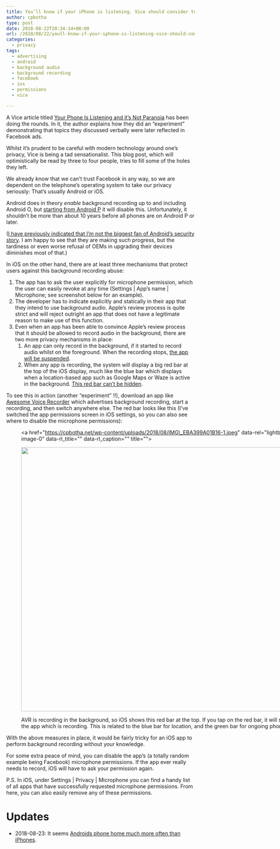 ```yaml
---
title: You’ll know if your iPhone is listening. Vice should consider toning down the sensationalism.
author: cpbotha
type: post
date: 2018-08-22T20:34:14+00:00
url: /2018/08/22/youll-know-if-your-iphone-is-listening-vice-should-consider-toning-down-the-sensationalism/
categories:
  - privacy
tags:
  - advertising
  - android
  - background audio
  - background recording
  - facebook
  - ios
  - permissions
  - vice

---
```

A Vice article titled [Your Phone Is Listening and it&#8217;s Not Paranoia][1] has been doing the rounds. In it, the author explains how they did an &#8220;experiment&#8221; demonstrating that topics they discussed verbally were later reflected in Facebook ads.

Whilst it&#8217;s prudent to be careful with modern technology around one&#8217;s privacy, Vice is being a tad sensationalist. This blog post, which will optimistically be read by three to four people, tries to fill some of the holes they left.

We already know that we can&#8217;t trust Facebook in any way, so we are dependent on the telephone&#8217;s operating system to take our privacy seriously: That&#8217;s usually Android or iOS.

Android does in theory _enable_ background recording up to and including Android O, but [starting from Android P][2] it will disable this. Unfortunately, it shouldn&#8217;t be more than about 10 years before all phones are on Android P or later.

([I have previously indicated that I&#8217;m not the biggest fan of Android&#8217;s security story][3]. I am happy to see that they are making such progress, but the tardiness or even worse refusal of OEMs in upgrading their devices diminishes most of that.)

In iOS on the other hand, there are at least three mechanisms that protect users against this background recording abuse:

  1. The app has to ask the user explicitly for microphone permission, which the user can easily revoke at any time (Settings | App&#8217;s name | Microphone; see screenshot below for an example).
  2. The developer has to indicate explicitly and statically in their app that they intend to use background audio. Apple&#8217;s review process is quite strict and will reject outright an app that does not have a legitimate reason to make use of this function.
  3. Even when an app has been able to convince Apple&#8217;s review process that it should be allowed to record audio in the background, there are two more privacy mechanisms in place: 
      1. An app can only record in the background, if it started to record audio whilst on the foreground. When the recording stops, [the app will be suspended][4].
      2. When any app is recording, the system will display a big red bar at the top of the iOS display, much like the blue bar which displays when a location-based app such as Google Maps or Waze is active in the background. [This red bar can&#8217;t be hidden][5].

To see this in action (another &#8220;experiment&#8221; !!), download an app like [Awesome Voice Recorder][6] which advertises background recording, start a recording, and then switch anywhere else. The red bar looks like this (I&#8217;ve switched the app permissions screen in iOS settings, so you can also see where to disable the microphone permissions):<figure id="attachment_3271" aria-describedby="caption-attachment-3271" style="width: 749px" class="wp-caption alignnone"><a href="https://cpbotha.net/wp-content/uploads/2018/08/IMG\_EBA399A01B16-1.jpeg" data-rel="lightbox-image-0" data-rl\_title="" data-rl_caption="" title="">

<img data-attachment-id="3271" data-permalink="https://cpbotha.net/2018/08/22/youll-know-if-your-iphone-is-listening-vice-should-consider-toning-down-the-sensationalism/img_eba399a01b16-1/" data-orig-file="https://cpbotha.net/wp-content/uploads/2018/08/IMG_EBA399A01B16-1.jpeg" data-orig-size="749,707" data-comments-opened="1" data-image-meta="{&quot;aperture&quot;:&quot;0&quot;,&quot;credit&quot;:&quot;&quot;,&quot;camera&quot;:&quot;&quot;,&quot;caption&quot;:&quot;&quot;,&quot;created_timestamp&quot;:&quot;0&quot;,&quot;copyright&quot;:&quot;&quot;,&quot;focal_length&quot;:&quot;0&quot;,&quot;iso&quot;:&quot;0&quot;,&quot;shutter_speed&quot;:&quot;0&quot;,&quot;title&quot;:&quot;&quot;,&quot;orientation&quot;:&quot;1&quot;}" data-image-title="IMG_EBA399A01B16-1" data-image-description="" data-medium-file="https://cpbotha.net/wp-content/uploads/2018/08/IMG_EBA399A01B16-1-300x283.jpeg" data-large-file="https://cpbotha.net/wp-content/uploads/2018/08/IMG_EBA399A01B16-1.jpeg" class="size-full wp-image-3271" src="https://cpbotha.net/wp-content/uploads/2018/08/IMG_EBA399A01B16-1.jpeg" alt="" width="749" height="707" srcset="https://cpbotha.net/wp-content/uploads/2018/08/IMG_EBA399A01B16-1.jpeg 749w, https://cpbotha.net/wp-content/uploads/2018/08/IMG_EBA399A01B16-1-300x283.jpeg 300w" sizes="(max-width: 709px) 85vw, (max-width: 909px) 67vw, (max-width: 984px) 61vw, (max-width: 1362px) 45vw, 600px" /></a><figcaption id="caption-attachment-3271" class="wp-caption-text">AVR is recording in the background, so iOS shows this red bar at the top. If you tap on the red bar, it will switch to the app which is recording. This is related to the blue bar for location, and the green bar for ongoing phone calls.</figcaption></figure> 

With the above measures in place, it would be fairly tricky for an iOS app to perform background recording without your knowledge.

For some extra peace of mind, you can disable the app&#8217;s (a totally random example being Facebook) microphone permissions. If the app ever really needs to record, iOS will have to ask your permission again.

P.S. In iOS, under Settings | Privacy | Microphone you can find a handy list of all apps that have successfully requested microphone permissions. From here, you can also easily remove any of these permissions.

# Updates

  * 2018-08-23: It seems [Androids phone home much more often than iPhones][7].

 [1]: https://www.vice.com/en_uk/article/wjbzzy/your-phone-is-listening-and-its-not-paranoia
 [2]: https://www.theverge.com/platform/amp/2018/3/7/17091104/android-p-prevents-apps-using-mic-camera-idle-background
 [3]: /2016/11/27/android-security-in-2016-is-a-mess/
 [4]: https://developer.apple.com/library/archive/documentation/iPhone/Conceptual/iPhoneOSProgrammingGuide/BackgroundExecution/BackgroundExecution.html#//apple_ref/doc/uid/TP40007072-CH4-SW26
 [5]: https://stackoverflow.com/a/39963079/532513
 [6]: https://itunes.apple.com/us/app/awesome-voice-recorder/id892208399?mt=8
 [7]: https://www.zdnet.com/article/want-google-to-track-you-less-get-an-iphone-ditch-the-android/